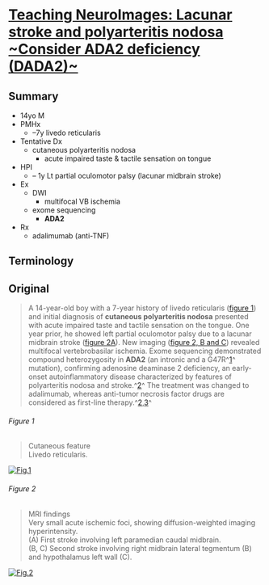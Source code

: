<!--
Filename: 	2019-04-08_14M.md
Project: 	/Users/shume/Developer/physician/Neurol/TNI
Author: 	shumez <https://github.com/shumez>
Created: 	2019-04-09 14:58:1
Modified: 	2019-05-31 16:12:44
-----
Copyright (c) 2019 shumez
-->

# [Teaching NeuroImages: Lacunar stroke and polyarteritis nodosa ~Consider ADA2 deficiency (DADA2)~][2019LucatoLT_AlvesCAPF_GonçalvesTdS]

## Summary

* 14yo M
* PMHx
    * –7y livedo reticularis
* Tentative Dx
    * cutaneous polyarteritis nodosa
        * acute impaired taste & tactile sensation on tongue
* HPI
    * – 1y Lt partial oculomotor palsy (lacunar midbrain stroke)
* Ex
    * DWI
        * multifocal VB ischemia 
    * exome sequencing
        * **ADA2** 
* Rx
    * adalimumab (anti-TNF)

## Terminology

## Original

> A 14-year-old boy with a 7-year history of livedo reticularis ([figure 1](#fig1)) and initial diagnosis of **cutaneous polyarteritis nodosa** presented with acute impaired taste and tactile sensation on the tongue. One year prior, he showed left partial oculomotor palsy due to a lacunar midbrain stroke ([figure 2A](#fig2)). New imaging ([figure 2, B and C](#fig2)) revealed multifocal vertebrobasilar ischemia. Exome sequencing demonstrated compound heterozygosity in **ADA2** (an intronic and a G47R^[1][2016GattornoM_PencoF_CaorsiR]^ mutation), confirming adenosine deaminase 2 deficiency, an early-onset autoinflammatory disease characterized by features of polyarteritis nodosa and stroke.^[2][2017GattornoM_PencoF_CaorsiR]^ The treatment was changed to adalimumab, whereas anti-tumor necrosis factor drugs are considered as first-line therapy.^[2][2017GattornoM_PencoF_CaorsiR],[3][2018AksentijevichI_MeytsI]^

###### Figure 1

> Cutaneous feature  
> Livedo reticularis.

[![Fig.1][fig_01]][fig_01]


###### Figure 2

> MRI findings  
> Very small acute ischemic foci, showing diffusion-weighted imaging hyperintensity.  
> (A) First stroke involving left paramedian caudal midbrain.  
> (B, C) Second stroke involving right midbrain lateral tegmentum (B) and hypothalamus left wall (C).

[![Fig.2][fig_02]][fig_02]


## 
[2019LucatoLT_AlvesCAPF_GonçalvesTdS]: https://n.neurology.org/content/92/15/e1801

<!-- fig -->
[fig_01]: https://n.neurology.org/content/neurology/92/15/e1801/F1.medium.gif "Figure 1. Cutaneous feature"
[fig_02]: https://n.neurology.org/content/neurology/92/15/e1801/F2.medium.gif "Figure 2. MRI findings"

<!-- ref -->
[2016GattornoM_PencoF_CaorsiR]: https://ped-rheum.biomedcentral.com/articles/10.1186/s12969-016-0111-7 "Caorsi, R., Penco, F., Schena, F. and Gattorno, M., 2016. Monogenic polyarteritis: the lesson of ADA2 deficiency. Pediatric Rheumatology, 14(1), p.51."
[2017GattornoM_PencoF_CaorsiR]: https://ard.bmj.com/content/76/10/1648?utm_source=trendmd&utm_medium=cpc&utm_campaign=alljjs&utm_content=americas&utm_term=1-B "Caorsi, R., Penco, F., Grossi, A., Insalaco, A., Omenetti, A., Alessio, M., Conti, G., Marchetti, F., Picco, P., Tommasini, A. and Martino, S., 2017. ADA2 deficiency (DADA2) as an unrecognised cause of early onset polyarteritis nodosa and stroke: a multicentre national study. Annals of the rheumatic diseases, 76(10), pp.1648-1656."
[2018AksentijevichI_MeytsI]: https://link.springer.com/article/10.1007/s10875-018-0525-8 "Meyts, I. and Aksentijevich, I., 2018. Deficiency of adenosine deaminase 2 (DADA2): updates on the phenotype, genetics, pathogenesis, and treatment. Journal of clinical immunology, 38(5), pp.569-578."
